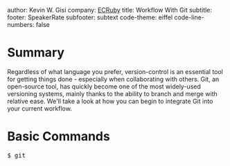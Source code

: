 author: Kevin W. Gisi
company: <a href='http://ecruby.org'>ECRuby</a>
title: Workflow With Git
subtitle:
footer: SpeakerRate
subfooter: subtext
code-theme: eiffel
code-line-numbers: false

# Summary

Regardless of what language you prefer, version-control is an essential tool for getting things done - especially when collaborating with others. Git, an open-source tool, has quickly become one of the most widely-used versioning systems, mainly thanks to the ability to branch and merge with relative ease. We'll take a look at how you can begin to integrate Git into your current workflow.

# Basic Commands
<pre>
$ git
</pre>
